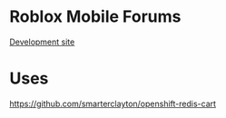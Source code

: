 Roblox Mobile Forums
====================

[Development site](http://robloxforums-ericwieser.rhcloud.com/)

Uses
====

https://github.com/smarterclayton/openshift-redis-cart
